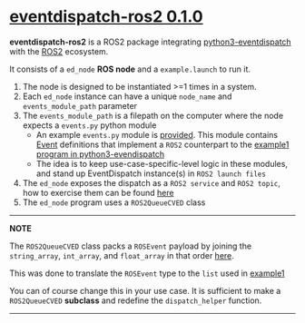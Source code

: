 # [eventdispatch-ros2 0.1.0](https://github.com/cyan-at/eventdispatch)

**eventdispatch-ros2** is a ROS2 package integrating [python3-eventdispatch](https://eventdispatch.readthedocs.io/en/latest/) with the [ROS2](https://docs.ros.org/en/foxy/index.html) ecosystem.

It consists of a `ed_node` **ROS node** and a `example.launch` to run it.

1. The node is designed to be instantiated >=1 times in a system.
2. Each `ed_node` instance can have a unique `node_name` and `events_module_path` parameter
3. The `events_module_path` is a filepath on the computer where the node expects a `events.py` python module
    * An example `events.py` module is [provided](https://github.com/cyan-at/eventdispatch/blob/main/ros2/events.py). This module contains [Event](https://eventdispatch.readthedocs.io/en/latest/classes/#event) definitions that implement a `ROS2` counterpart to the [example1 program in python3-evendispatch](https://github.com/cyan-at/eventdispatch/blob/main/python3/eventdispatch/eventdispatch/example1.py)
    * The idea is to keep use-case-specific-level logic in these modules, and stand up EventDispatch instance(s) in `ROS2 launch files`
4. The `ed_node` exposes the dispatch as a `ROS2 service` and `ROS2 topic`, how to exercise them can be found [here](https://github.com/cyan-at/eventdispatch?tab=readme-ov-file#ros2)
5. The `ed_node` program uses a `ROS2QueueCVED` class

---
**NOTE**

The `ROS2QueueCVED` class packs a `ROSEvent` payload by joining the `string_array`, `int_array`, and `float_array` in that order [here](https://github.com/cyan-at/eventdispatch/blob/main/ros2/eventdispatch-ros2/eventdispatch_ros2/ed_node.py#L61).

This was done to translate the `ROSEvent` type to the `list` used in [example1](https://github.com/cyan-at/eventdispatch/blob/main/python3/eventdispatch/eventdispatch/example1.py)

You can of course change this in your use case. It is sufficient to make a `ROS2QueueCVED` **subclass** and redefine the `dispatch_helper` function.

---